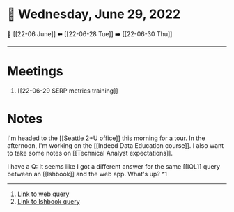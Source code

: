 # 📅  Wednesday, June 29, 2022
🔀 [[22-06 June]]
⬅️ [[22-06-28 Tue]]
➡️ [[22-06-30 Thu]]

---
# Meetings
1. [[22-06-29 SERP metrics training]]

# Notes
I'm headed to the [[Seattle 2+U office]] this morning for a tour. In the afternoon, I'm working on the [[Indeed Data Education course]]. I also want to take some notes on [[Technical Analyst expectations]]. 

I have a Q: It seems like I got a different answer for the same [[IQL]] query between an [[Ishbook]] and the web app. What's up? ^1

---
1. [Link to web query](https://squall.indeed.com/iqlweb/#q[]=from%20jobsearch%202015-07-01%202015-07-31%20where%20STANDARD_FILTERS(grp%20!%3D%20'privileged'%2C%20grp%20!%3D%20'spider'%2C%20rcv%20%3D%20'jsv')%20js_ip_country_code%20%3D%20'gb'%20group%20by%20js_ip_country_code&author=pnorman&createTimestamp=1656541676&view=table)
2. [Link to Ishbook query](https://ishbook-editor.big.k8s.indeed.tech/notebooks/55222#)